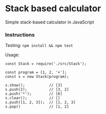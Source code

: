 # Stack based calculator

Simple stack-based calculator in JavaScript

### Instructions

Testing: `npm install && npm test`

Usage:

```
const Stack = require('./src/Stack');

const program = [1, 2, '+'];
const s = new Stack(program);

s.show();           // [3]
s.push(2);          // [3, 2]
s.push('*');        // [6]
s.clear();          // []
s.push([1, 2, 3]);  // [1, 2, 3]
s.pop()             // [1, 2]
```
